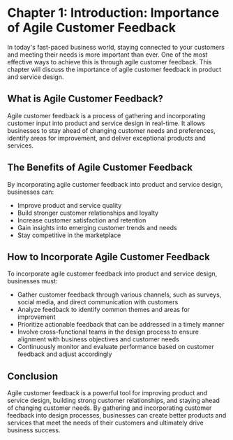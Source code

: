 Chapter 1: Introduction: Importance of Agile Customer Feedback
==============================================================

In today's fast-paced business world, staying connected to your customers and meeting their needs is more important than ever. One of the most effective ways to achieve this is through agile customer feedback. This chapter will discuss the importance of agile customer feedback in product and service design.

What is Agile Customer Feedback?
--------------------------------

Agile customer feedback is a process of gathering and incorporating customer input into product and service design in real-time. It allows businesses to stay ahead of changing customer needs and preferences, identify areas for improvement, and deliver exceptional products and services.

The Benefits of Agile Customer Feedback
---------------------------------------

By incorporating agile customer feedback into product and service design, businesses can:

* Improve product and service quality
* Build stronger customer relationships and loyalty
* Increase customer satisfaction and retention
* Gain insights into emerging customer trends and needs
* Stay competitive in the marketplace

How to Incorporate Agile Customer Feedback
------------------------------------------

To incorporate agile customer feedback into product and service design, businesses must:

* Gather customer feedback through various channels, such as surveys, social media, and direct communication with customers
* Analyze feedback to identify common themes and areas for improvement
* Prioritize actionable feedback that can be addressed in a timely manner
* Involve cross-functional teams in the design process to ensure alignment with business objectives and customer needs
* Continuously monitor and evaluate performance based on customer feedback and adjust accordingly

Conclusion
----------

Agile customer feedback is a powerful tool for improving product and service design, building strong customer relationships, and staying ahead of changing customer needs. By gathering and incorporating customer feedback into design processes, businesses can create better products and services that meet the needs of their customers and ultimately drive business success.
